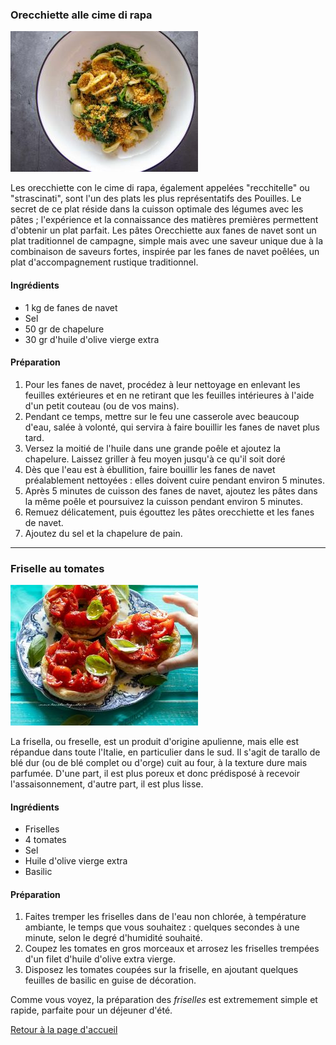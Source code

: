 ### Orecchiette alle cime di rapa

![alt text](https://github.com/Alisia2023UBO/troisrecettesitaliennes/blob/main/cime%20rapa.jpg)

Les orecchiette con le cime di rapa, également appelées "recchitelle" ou "strascinati", sont l'un des plats les plus représentatifs des 
Pouilles. Le secret de ce plat réside dans la cuisson optimale des légumes avec les pâtes ; l'expérience et la connaissance des matières 
premières permettent d'obtenir un plat parfait. Les pâtes Orecchiette aux fanes de navet sont un plat traditionnel de campagne, simple mais 
avec une saveur unique due à la combinaison de saveurs fortes, inspirée par les fanes de navet poêlées, un plat d'accompagnement rustique 
traditionnel.

#### Ingrédients
- 1 kg de fanes de navet
- Sel
- 50 gr de chapelure
- 30 gr d'huile d'olive vierge extra

#### Préparation
1. Pour les fanes de navet, procédez à leur nettoyage en enlevant les feuilles extérieures et en ne retirant que les feuilles intérieures à l'aide d'un petit couteau (ou de vos mains).
3. Pendant ce temps, mettre sur le feu une casserole avec beaucoup d'eau, salée à volonté, qui servira à faire bouillir les fanes de navet
plus tard.
4. Versez la moitié de l'huile dans une grande poêle et ajoutez la chapelure. Laissez griller à feu moyen jusqu'à ce qu'il soit doré
5. Dès que l'eau est à ébullition, faire bouillir les fanes de navet préalablement nettoyées : elles doivent cuire pendant environ 5 
minutes.
6. Après 5 minutes de cuisson des fanes de navet, ajoutez les pâtes dans la même poêle et poursuivez la cuisson pendant environ 5 minutes.
7. Remuez délicatement, puis égouttez les pâtes orecchiette et les fanes de navet.
8. Ajoutez du sel et la chapelure de pain.

------------------------------------------------------------------------------------------------------------------------------------------

### Friselle au tomates

![alt text](https://github.com/Alisia2023UBO/troisrecettesitaliennes/blob/main/Friselle-con-pomodorini.jpg)

La frisella, ou freselle, est un produit d'origine apulienne, mais elle est répandue dans toute l'Italie, en particulier dans le sud. Il 
s'agit de tarallo de blé dur (ou de blé complet ou d'orge) cuit au four, à la texture dure mais parfumée. D'une part, il est plus poreux 
et donc prédisposé à recevoir l'assaisonnement, d'autre part, il est plus lisse.

#### Ingrédients 
- Friselles
- 4 tomates
- Sel
- Huile d'olive vierge extra
- Basilic

#### Préparation
1. Faites tremper les friselles dans de l'eau non chlorée, à température ambiante, le temps que vous souhaitez : quelques secondes à une
   minute, selon le degré d'humidité souhaité.
2. Coupez les tomates en gros morceaux et arrosez les friselles trempées d'un filet d'huile d'olive extra vierge.
3. Disposez les tomates coupées sur la friselle, en ajoutant quelques feuilles de basilic en guise de décoration.

Comme vous voyez, la préparation des _friselles_ est extremement simple et rapide, parfaite pour un déjeuner d'été. 

[Retour à la page d'accueil](README.md)
